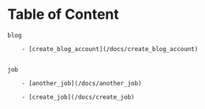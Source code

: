 
# Table of Content

	blog

		- [create_blog_account](/docs/create_blog_account)


	job

		- [another_job](/docs/another_job)

		- [create_job](/docs/create_job)

